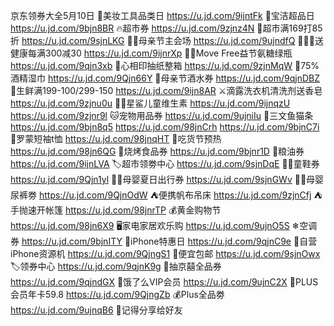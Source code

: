 京东领券大全5月10日
💄美妆工具品类日
https://u.jd.com/9ijntFk
🧴宝洁超品日
https://u.jd.com/9bjn8BR
🔥超市券
https://u.jd.com/9zjnz4N
🛒超市满169打85折
https://u.jd.com/9sjnLKG
👵🏻母亲节主会场
https://u.jd.com/9ujndfQ 
🏃🏻‍♀送健康每满300减30
https://u.jd.com/9ijnrXp
🦵🏻Move Free益节氨糖绿瓶
https://u.jd.com/9qjn3xb
🧻心相印抽纸整箱
https://u.jd.com/9zjnMqW
🧻75%酒精湿巾
https://u.jd.com/9Qjn66Y
🥃母亲节酒水券
https://u.jd.com/9qjnDBZ 
🍒生鲜满199-100/299-150
https://u.jd.com/9ijn8AR
⚔滴露洗衣机清洗剂送香皂
https://u.jd.com/9zjnu0u
👶🏻星鲨儿童维生素
https://u.jd.com/9ijnqzU
https://u.jd.com/9zjnr9l
🐱宠物用品券
https://u.jd.com/9ujniIu
🐾三文鱼猫条
https://u.jd.com/9bjn8q5
https://u.jd.com/98jnCrh
https://u.jd.com/9bjnC7i
👕罗蒙短袖t恤
https://u.jd.com/98jnqHT
🍩吃货节预热
https://u.jd.com/98jn6QG 
🥩烧烤食品券
https://u.jd.com/9bjnr1D
🍚粮油券
https://u.jd.com/9ijnLVA
🏷超市领劵中心
https://u.jd.com/9sjnDqE
👶🏻童鞋券
https://u.jd.com/9Qjn1yl
👶🏻母婴夏日出行券
https://u.jd.com/9sjnGWv
👶🏻母婴尿裤劵
https://u.jd.com/9QjnOdW
⛺便携帆布吊床
https://u.jd.com/9zjnCfj
⛺手抛速开帐篷
https://u.jd.com/98jnrTP
💰黄金购物节
https://u.jd.com/98jn6X9
🖥家电家居欢乐购
https://u.jd.com/9ujnO5S
❄空调券
https://u.jd.com/9bjnITY
📱iPhone特惠日
https://u.jd.com/9qjnC9e 
📱自营iPhone资源机
https://u.jd.com/9QjngS1
🚚便宜包邮
https://u.jd.com/9sjnOwx
🏷领券中心
https://u.jd.com/9qjnK9g
🎲抽京囍全品券
https://u.jd.com/9qjndGX
🛵饿了么VIP会员
https://u.jd.com/9ujnC2X
👑PLUS会员年卡59.8
https://u.jd.com/9QjngZb
💰Plus全品劵
https://u.jd.com/9ujnqB6
🤩记得分享给好友